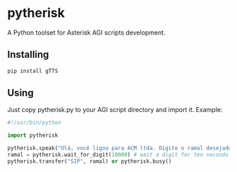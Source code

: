 # pytherisk
A Python toolset for Asterisk AGI scripts development.

## Installing
```sh
pip install gTTS
```

## Using
Just copy pytherisk.py to your AGI script directory and import it. Example:
```python
#!/usr/bin/python

import pytherisk

pytherisk.speak("Olá, você ligou para ACM ltda. Digite o ramal desejado")
ramal = pytherisk.wait_for_digit(10000) # wait a digit for ten seconds
pytherisk.transfer("SIP", ramal) or pytherisk.busy()
